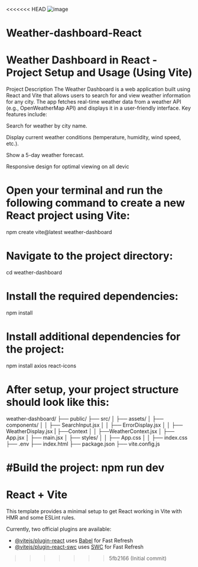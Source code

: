 <<<<<<< HEAD
![image](https://github.com/user-attachments/assets/19ccad1e-7eaa-48b7-a7fb-65f3d4779990)


# Weather-dashboard-React
 # Weather Dashboard in React - Project Setup and Usage (Using Vite)
Project Description
The Weather Dashboard is a web application built using React and Vite that allows users to search for and view weather information for any city. The app fetches real-time weather data from a weather API (e.g., OpenWeatherMap API) and displays it in a user-friendly interface. Key features include:

Search for weather by city name.

Display current weather conditions (temperature, humidity, wind speed, etc.).

Show a 5-day weather forecast.

Responsive design for optimal viewing on all devic
# Open your terminal and run the following command to create a new React project using Vite:
npm create vite@latest weather-dashboard
# Navigate to the project directory:
cd weather-dashboard
# Install the required dependencies:
npm install
# Install additional dependencies for the project:
npm install axios react-icons
# After setup, your project structure should look like this:
weather-dashboard/
├── public/
├── src/
│   ├── assets/
│   ├── components/
│   │   ├── SearchInput.jsx
│   │   ├── ErrorDisplay.jsx
│   │   ├── WeatherDisplay.jsx
|   ├──Context
│   │   ├──WeatherContext.jsx
│   ├── App.jsx
│   ├── main.jsx
│   ├── styles/
│   │   ├── App.css
│   │   ├── index.css
├── .env
├── index.html
├── package.json
├── vite.config.js

#Build the project:
npm run dev
=======
# React + Vite

This template provides a minimal setup to get React working in Vite with HMR and some ESLint rules.

Currently, two official plugins are available:

- [@vitejs/plugin-react](https://github.com/vitejs/vite-plugin-react/blob/main/packages/plugin-react/README.md) uses [Babel](https://babeljs.io/) for Fast Refresh
- [@vitejs/plugin-react-swc](https://github.com/vitejs/vite-plugin-react-swc) uses [SWC](https://swc.rs/) for Fast Refresh
>>>>>>> 5fb2166 (Initial commit)
